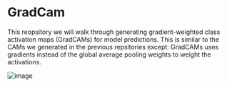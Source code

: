# GradCam
This reopsitory we will walk through generating gradient-weighted class activation maps (GradCAMs) for model predictions.  This is similar to the CAMs we generated in the previous repsitories except: GradCAMs uses gradients instead of the global average pooling weights to weight the activations. 

![image](https://user-images.githubusercontent.com/64538407/112794654-eaccec00-906f-11eb-95aa-0f14ad839ab5.png)




